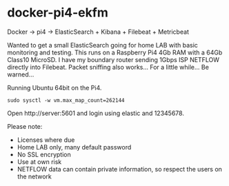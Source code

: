 # docker-pi4-ekfm
Docker -> pi4 -> ElasticSearch + Kibana + Filebeat + Metricbeat

Wanted to get a small ElasticSearch going for home LAB with basic monitoring and testing. This runs on a Raspberry Pi4 4Gb RAM with a 64Gb Class10 MicroSD.
I have my boundary router sending 1Gbps ISP NETFLOW directly into Filebeat. Packet sniffing also works... For a little while... Be warned...

Running Ubuntu 64bit on the Pi4.
```
sudo sysctl -w vm.max_map_count=262144
```

Open http://server:5601 and login using elastic and 12345678.

Please note:

- Licenses where due
- Home LAB only, many default password
- No SSL encryption
- Use at own risk
- NETFLOW data can contain private information, so respect the users on the network